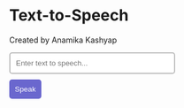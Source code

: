 # Text-to-Speech
Created by Anamika Kashyap
<html>
<head>
	<title>speak</title>
	<style>
		input{
			padding: 10px;
			width: 300px;
			border-radius: 5px;
			border: solid 2px #BBB;
		}
		div{
			margin: 10px 0px;
		}
		button{
			padding: 10px;
			background-color: #6a67ce;
			color: #FFFFFF;
			border: 0px;
			cursor: pointer;
			border-radius: 5px;
		}
	</style>
	
</head>
<body>

<div>
	<input type="text" id="text-to-speech" placeholder = "Enter text to speech..."/>
</div>
<div>
	<button type="button" onclick="textToAudio()">Speak</button>
</div>

<script>
	function textToAudio() {
		let msg = document.getElementById("text-to-speech").value;

		let speech = new SpeechSynthesisUtterance();
		speech.lang = "en-US";

		speech.text = msg;
		speech.volume = 1;
		speech.rate = 1;
		speech.pitch = 1;

		window.speechSynthesis.speak(speech);
	}
</script>
</body>
</html>
